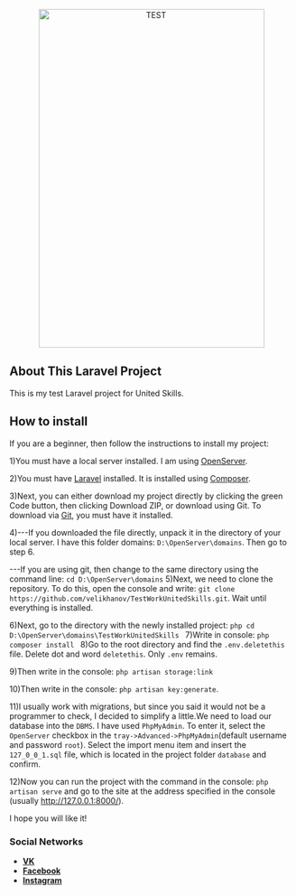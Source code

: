 <p align="center"><p align="center"><a href='https://svgshare.com/s/TKW' ><img src='https://svgshare.com/i/TKW.svg' title='TEST' width="400" height="600"></a></p></p>

## About This Laravel Project

This is my test Laravel project for United Skills.

## How to install

If you are a beginner, then follow the instructions to install my project:

1)You must have a local server installed. I am using [OpenServer](https://ospanel.io/download/).

2)You must have [Laravel](https://laravel.com/docs/8.x) installed. It is installed using [Composer](https://getcomposer.org/).

3)Next, you can either download my project directly by clicking the green Code button, then clicking Download ZIP, or download using Git. To download via [Git](https://git-scm.com/), you must have it installed.

4)---If you downloaded the file directly, unpack it in the directory of your local server. I have this folder domains:
 `D:\OpenServer\domains`. Then go to step 6.

   ---If you are using git, then change to the same directory using the command line:
     `cd D:\OpenServer\domains`
5)Next, we need to clone the repository. To do this, open the console and write:
`git clone https://github.com/velikhanov/TestWorkUnitedSkills.git`. Wait until everything is installed.

6)Next, go to the directory with the newly installed project:
 `php
 cd D:\OpenServer\domains\TestWorkUnitedSkills
 `
7)Write in console:
`php
composer install
`
8)Go to the root directory and find the `.env.deletethis` file. Delete dot and word `deletethis`. Only `.env` remains.

9)Then write in the console:
`php artisan storage:link`

10)Then write in the console:
`php artisan key:generate`.

11)I usually work with migrations, but since you said it would not be a programmer to check, I decided to simplify a little.We need to load our database into the `DBMS`. I have used `PhpMyAdmin`. To enter it, select the `OpenServer` checkbox in the `tray->Advanced->PhpMyAdmin`(default username and password `root`). Select the import menu item and insert the `127_0_0_1.sql` file, which is located in the project folder `database` and confirm.

12)Now you can run the project with the command in the console: `php artisan serve` and go to the site at the address specified in the console (usually http://127.0.0.1:8000/).

I hope you will like it!

### Social Networks

- **[VK](https://vk.com/velikhanov99)**
- **[Facebook](https://www.facebook.com/velikhanov99)**
- **[Instagram](https://www.instagram.com/velihanov99/)**
